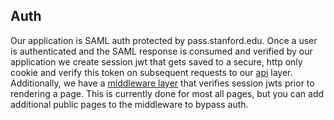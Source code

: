 Auth
---

Our application is SAML auth protected by pass.stanford.edu. Once a user is authenticated
and the SAML response is consumed and verified by our application we create session jwt
that gets saved to a secure, http only cookie and verify this token on subsequent requests
to our [api](../src/pages/api/) layer. Additionally, we have a [middleware layer](../src/pages/middleware.ts)
that verifies session jwts prior to rendering a page. This is currently done for most all pages,
but you can add additional public pages to the middleware to bypass auth.

